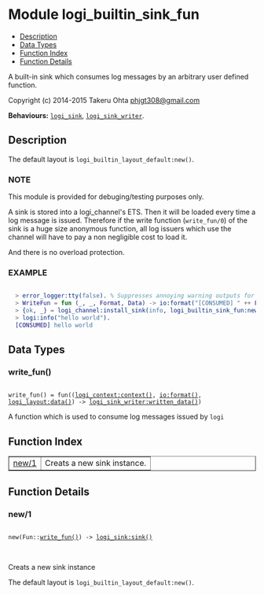 

# Module logi_builtin_sink_fun #
* [Description](#description)
* [Data Types](#types)
* [Function Index](#index)
* [Function Details](#functions)

A built-in sink which consumes log messages by an arbitrary user defined function.

Copyright (c) 2014-2015 Takeru Ohta <phjgt308@gmail.com>

__Behaviours:__ [`logi_sink`](logi_sink.md), [`logi_sink_writer`](logi_sink_writer.md).

<a name="description"></a>

## Description ##

The default layout is `logi_builtin_layout_default:new()`.


### <a name="NOTE">NOTE</a> ###

This module is provided for debuging/testing purposes only.

A sink is stored into a logi_channel's ETS.
Then it will be loaded every time a log message is issued.
Therefore if the write function (`write_fun/0`) of the sink is a huge size anonymous function,
all log issuers which use the channel will have to pay a non negligible cost to load it.

And there is no overload protection.


### <a name="EXAMPLE">EXAMPLE</a> ###


```erlang

  > error_logger:tty(false). % Suppresses annoying warning outputs for brevity
  > WriteFun = fun (_, _, Format, Data) -> io:format("[CONSUMED] " ++ Format ++ "\n", Data) end.
  > {ok, _} = logi_channel:install_sink(info, logi_builtin_sink_fun:new(WriteFun)).
  > logi:info("hello world").
  [CONSUMED] hello world
```

<a name="types"></a>

## Data Types ##




### <a name="type-write_fun">write_fun()</a> ###


<pre><code>
write_fun() = fun((<a href="logi_context.md#type-context">logi_context:context()</a>, <a href="io.md#type-format">io:format()</a>, <a href="logi_layout.md#type-data">logi_layout:data()</a>) -&gt; <a href="logi_sink_writer.md#type-written_data">logi_sink_writer:written_data()</a>)
</code></pre>

 A function which is used to consume log messages issued by `logi`

<a name="index"></a>

## Function Index ##


<table width="100%" border="1" cellspacing="0" cellpadding="2" summary="function index"><tr><td valign="top"><a href="#new-1">new/1</a></td><td>Creats a new sink instance.</td></tr></table>


<a name="functions"></a>

## Function Details ##

<a name="new-1"></a>

### new/1 ###

<pre><code>
new(Fun::<a href="#type-write_fun">write_fun()</a>) -&gt; <a href="logi_sink.md#type-sink">logi_sink:sink()</a>
</code></pre>
<br />

Creats a new sink instance

The default layout is `logi_builtin_layout_default:new()`.

